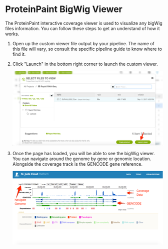 ProteinPaint BigWig Viewer
==========================

The ProteinPaint interactive coverage viewer is used to visualize any
bigWig files information. You can follow these steps to get an
understand of how it works.

1.  Open up the custom viewer file output by your pipeline. The name of
    this file will vary, so consult the specific pipeline guide to know
    where to find it.
2.  Click "Launch" in the bottom right corner to launch the custom
    viewer.

    ![image](../../images/guides/visualizations/bigwig_viewer_startup.png)

3.  Once the page has loaded, you will be able to see the bigWig viewer.
    You can navigate around the genome by gene or genomic location.
    Alongside the coverage track is the GENCODE gene reference.

    ![image](../../images/guides/visualizations/bigwig_detail.png)

